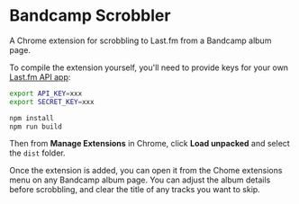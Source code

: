 # Bandcamp Scrobbler

A Chrome extension for scrobbling to Last.fm from a Bandcamp album page.

To compile the extension yourself, you'll need to provide keys for your own [Last.fm API app](https://www.last.fm/api/intro):

```bash
export API_KEY=xxx
export SECRET_KEY=xxx

npm install
npm run build
```

Then from **Manage Extensions** in Chrome, click **Load unpacked** and select the `dist` folder.

Once the extension is added, you can open it from the Chome extensions menu on any Bandcamp album page.
You can adjust the album details before scrobbling, and clear the title of any tracks you want to skip.
